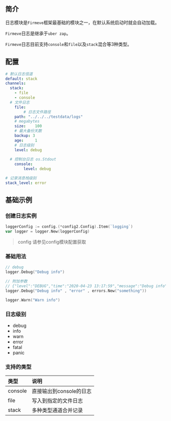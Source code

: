 ## 简介
日志模块是`Firmeve`框架最基础的模块之一，在默认系统启动时就会自动加载。

`Firmeve`日志是继承于`uber zap`。

`Firmeve`日志目前支持`console`和`file`以及`stack`混合等3种类型。



## 配置

```yaml
# 默认日志信道
default: stack
channels:
  stack:
    - file
    - console
  # 文件日志
	file:
		# 日志文件路径
    path: "../../../testdata/logs"
    # megabytes
    size:    100
    # 最大备份天数
    backup: 3
    age:     1
    # 日志级别
    level: debug
  
  # 控制台日志 os.Stdout
	console:
		level: debug

# 记录消息栈级别
stack_level: error
```



## 基础示例

### 创建日志实例

```go
loggerConfig := config.(*config2.Config).Item(`logging`)
var logger = logger.New(loggerConfig)
```

> config 请参见config模块配置获取



### 基础用法

```go
// debug
logger.Debug("Debug info")

// 附加参数
// {"level":"DEBUG","time":"2020-04-23 13:17:59","message":"Debug info","error":"something","stacktrace":"...."}
logger.Debug("Debug info" , "error" , errors.New("something")) 

logger.Warn("Warn info")

```



### 日志级别

- debug
- info
- warn
- error
- fatal
- panic



### 支持的类型

| 类型    | 说明                    |
| :------ | :---------------------- |
| console | 直接输出到console的日志 |
| file    | 写入到指定的文件日志    |
| stack   | 多种类型通道合并记录    |
